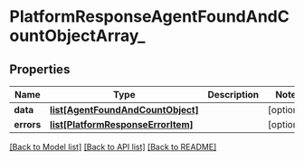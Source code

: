 # PlatformResponseAgentFoundAndCountObjectArray_

## Properties
Name | Type | Description | Notes
------------ | ------------- | ------------- | -------------
**data** | [**list[AgentFoundAndCountObject]**](AgentFoundAndCountObject.md) |  | [optional] 
**errors** | [**list[PlatformResponseErrorItem]**](PlatformResponseErrorItem.md) |  | [optional] 

[[Back to Model list]](../README.md#documentation-for-models) [[Back to API list]](../README.md#documentation-for-api-endpoints) [[Back to README]](../README.md)

